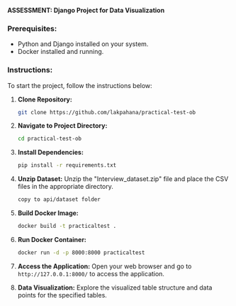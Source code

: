 **ASSESSMENT: Django Project for Data Visualization**

### Prerequisites:
- Python and Django installed on your system.
- Docker installed and running.

### Instructions:
To start the project, follow the instructions below:


1. **Clone Repository:**
   ```bash
   git clone https://github.com/lakpahana/practical-test-ob
   ```

2. **Navigate to Project Directory:**
   ```bash
   cd practical-test-ob
   ```

3. **Install Dependencies:**
   ```bash
   pip install -r requirements.txt
   ```

4. **Unzip Dataset:**
   Unzip the "Interview_dataset.zip" file and place the CSV files in the appropriate directory.

   ```bash
   copy to api/dataset folder
   ```

5. **Build Docker Image:**
   ```bash
   docker build -t practicaltest .
   ```

6. **Run Docker Container:**
   ```bash
   docker run -d -p 8000:8000 practicaltest
   ```

7. **Access the Application:**
   Open your web browser and go to `http://127.0.0.1:8000/` to access the application.

8. **Data Visualization:**
   Explore the visualized table structure and data points for the specified tables.
